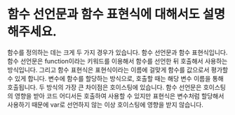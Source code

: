 # 함수 선언문과 함수 표현식에 대해서도 설명해주세요.

함수를 정의하는 데는 크게 두 가지 경우가 있습니다. 함수 선언문과 함수 표현식입니다.  함수 선언문은 function이라는 키워드를 이용해서 함수를 선언한 뒤 호출해서 사용하는 방식입니다. 그리고 함수 표현식은 표현식이라는 이름에 걸맞게 함수를 값으로서 평가할 수 있게 합니다. 변수에 함수를 할당하는 방식으로, 호출할 때는 해당 변수 이름을 통해 호출됩니다. 두 방식의 가장 큰 차이점은 호이스팅에 있습니다. 함수 선언문은 호이스팅의 영향을 받아 코드 어디서든 호출하여 사용할 수 있지만 표현식은 변수처럼 할당해서 사용하기 때문에 var로 선언하지 않는 이상 호이스팅에 영향을 받지 않습니다.